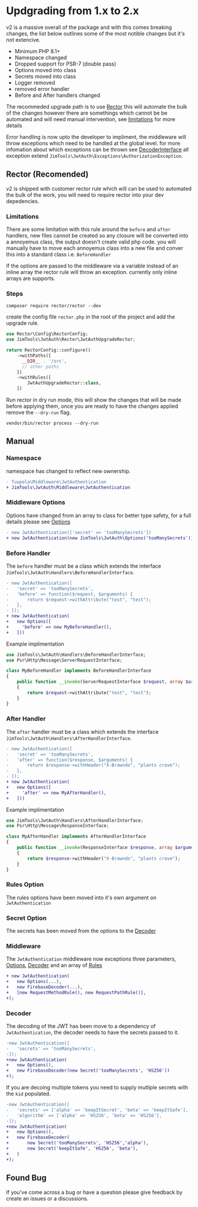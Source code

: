 # Updgrading from 1.x to 2.x

v2 is a massive overall of the package and with this comes breaking changes, the list below outlines some of the most
notible changes but it's not extencive.

- Minimum PHP 8.1+
- Namespace changed
- Dropped support for PSR-7 (double pass)
- Options moved into class
- Secrets moved into class
- Logger removed
- removed error handler
- Before and After handlers changed

The recommeded upgrade path is to use [Rector](https://github.com/rectorphp/rector) this will automate the bulk of the
changes however there are somethings which cannot be be automated and will need manual intervention, see
[limitations](#limitations) for more details

Error handling is now upto the developer to impliment, the middleware will throw exceptions which need to
be handled at the global level. for more infomation about which exceptions can be thrown see
[DecoderInterface](./src/Decoder/DecoderInterface.php) all exception extend
`JimTools\JwtAuth\Exceptions\AuthorizationException`.

## Rector (Recomended)

v2 is shipped with customer rector rule which will can be used to automated the bulk of the work, you will need to
require rector into your dev depedencies.

### Limitations

There are some limitation with this rule around the `before` and `after` handlers, new files cannot be created so any
closure will be converted into a annoyemus class, the output doesn't create valid php code. you will manually have to
move each annoyemus class into a new file and conver this into a standard class i.e. `BeforeHandler`

If the options are passed to the middleware via a variable instead of an inline array the rector rule will throw an
exception. currently only inline arrays are supports.

### Steps


```shell
composer require rector/rector --dev
```

create the config file `rector.php` in the root of the project and add the upgrade rule.

```php
use Rector\Config\RectorConfig;
use JimTools\JwtAuth\Rector\JwtAuthUpgradeRector;

return RectorConfig::configure()
    ->withPaths([
      __DIR__ . '/src',
      // other paths
    ])
    ->withRules([
        JwtAuthUpgradeRector::class,
    ])
```

Run rector in dry run mode, this will show the changes that will be made before applying them, once you are ready to
have the changes applied remove the `--dry-run` flag.

```shell
vendor/bin/rector process --dry-run
```

## Manual

### Namespace

namespace has changed to reflect new ownership.

```diff
- Tuupola\Middleware\JwtAuthentication
+ JimTools\JwtAuth\Middleware\JwtAuthentication
```

### Middleware Options

Options have changed from an array to class for better type safety, for a full details please see
[Options](./src/Options.php)

```diff
- new JwtAuthentication(['secret' => 'tooManySecrets'])
+ new JwtAuthentication(new JimTools\JwtAuth\Options('tooManySecrets'))
```

### Before Handler

The `before` handler must be a class which extends the interface `JimTools\JwtAuth\Handlers\BeforeHandlerInterface`.

```diff
- new JwtAuthentication([
-   'secret' => 'tooManySecrets',
-   'before' => function($request, $arguments) {
-       return $request->withAttribute("test", "test");
-   },
- ]);
+ new JwtAuthentication(
+   new Options([
+     'before' => new MyBeforeHandler(),
+   ]))
```

Example implimentation

```php
use JimTools\JwtAuth\Handlers\BeforeHandlerInterface;
use Psr\Http\Message\ServerRequestInterface;

class MyBeforeHandler implements BeforeHandlerInterface
{
    public function __invoke(ServerRequestInterface $request, array $arguments): ServerRequestInterface
    {
        return $request->withAttribute("test", "test");
    }
}
```


### After Handler

The `after` handler must be a class which extends the interface `JimTools\JwtAuth\Handlers\AfterHandlerInterface`.

```diff
- new JwtAuthentication([
-   'secret' => 'tooManySecrets',
-   'after' => function($response, $arguments) {
-       return $response->withHeader("X-Brawndo", "plants crave");
-   },
- ]);
+ new JwtAuthentication(
+   new Options([
+     'after' => new MyAfterHandler(),
+   ]))
```

Example implimentation

```php
use JimTools\JwtAuth\Handlers\AfterHandlerInterface;
use Psr\Http\Message\ResponseInterface;

class MyAfterHandler implements AfterHandlerInterface
{
    public function __invoke(ResponseInterface $response, array $arguments): ResponseInterface
    {
        return $response->withHeader("X-Brawndo", "plants crave");
    }
}
```

### Rules Option

The rules options have been moved into it's own argument on `JwtAuthentication`

### Secret Option

The secrets has been moved from the options to the [Decoder](./src/Decoder/DecoderInterface.php)

### Middleware

The `JwtAuthentication` middleware now exceptions three parameters, [Options](./src/Options.php),
[Decoder](./src/Decoder/FirebaseDecoder.php) and an array of [Rules](./src/Rules/RuleInterface.php)

```diff
+ new JwtAuthentication(
+   new Options(...),
+   new FirebaseDecoder(...),
+   [new RequestMethodRule(), new RequestPathRule()],
+);
```

### Decoder

The decoding of the JWT has been move to a dependency of `JwtAuthentication`, the decoder needs to have the
secrets passed to it.


```diff
-new JwtAuthentication([
-   'secrets' => 'tooManySecrets',
-]);
+new JwtAuthentication(
+   new Options(),
+   new FirebaseDecoder(new Secret('tooManySecrets', 'HS256'))
+);
```

If you are decoing multiple tokens you need to supply mutliple secrets with the `kid` populated.

```diff
-new JwtAuthentication([
-   'secrets' => ['alpha' => 'keepItSecret', 'beta' => 'keepItSafe'],
-   'algorithm' => ['alpha' => 'HS256', 'beta' => 'HS256'],
-]);
+new JwtAuthentication(
+   new Options(),
+   new FirebaseDecoder(
+       new Secret('tooManySecrets', 'HS256','alpha'),
+       new Secret('keepItSafe', 'HS256', 'beta'),
+   )
+);
```

## Found Bug

If you've come across a bug or have a question please give feedback by create an issues or a discussions.
